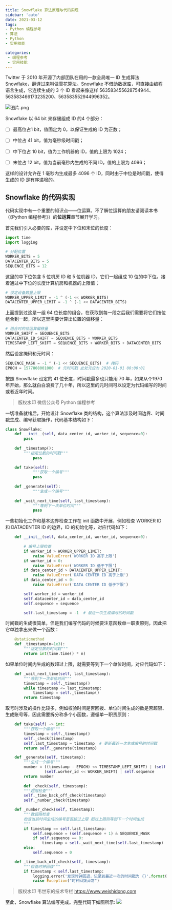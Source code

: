 ```yaml
---
title: Snowflake 算法原理与代码实现
sidebar: 'auto'
date: 2021-03-12
tags:
- Python 编程参考
- 算法
- Python
- 实用技能

categories:
 - 编程参考
 - 实用技能
---
```



Twitter 于 2010 年开源了内部团队在用的一款全局唯一 ID 生成算法 Snowflake，翻译过来叫做雪花算法。Snowflake 不借助数据库，可直接由编程语言生成，它连续生成的 3 个 ID 看起来像这样
563583455628754944、563583466173235200、563583552944996352。


![图片.png](https://img.weishidong.com/20210312211223.png)


Snowflake 以 64 bit 来存储组成 ID 的4 个部分：


- [ ] 最高位占1 bit，值固定为 0，以保证生成的 ID 为正数；
- [ ] 中位占 41 bit，值为毫秒级时间戳；
- [ ] 中下位占 10 bit，值为工作机器的 ID，值的上限为 1024；
- [ ] 末位占 12 bit，值为当前毫秒内生成的不同 ID，值的上限为 4096；



这样的设计允许在 1 毫秒内生成最多 4096 个 ID，同时由于中位是时间戳，使得生成的 ID 是有序递增的。


## Snowflake 的代码实现


代码实现中有一个重要的知识点——位运算。不了解位运算的朋友请阅读本书（《Python 编程参考》）的**位运算**章节展开学习。

首先我们引入必要的库，并设定中下位和末位的长度：
```python
import time
import logging

# 分配位置
WORKER_BITS = 5
DATACENTER_BITS = 5
SEQUENCE_BITS = 12
```
这里的中下位包含 5 位机房 ID 和 5 位机器 ID，它们一起组成 10 位的中下位。接着通过中下位的长度计算机房和机器的上限值；
```python
# 设定设备数量上限
WORKER_UPPER_LIMIT = -1 ^ (-1 << WORKER_BITS)
DATACENTER_UPPER_LIMIT = -1 ^ (-1 << DATACENTER_BITS)
```
上面提到过这是一组 64 位长度的组合，在获取到每一段之后我们需要将它们按位组合到一起，所以这里需要计算出位置的偏移量：
```python
# 组合时的位运算偏移量
WORKER_SHIFT = SEQUENCE_BITS
DATACENTER_ID_SHIFT = SEQUENCE_BITS + WORKER_BITS
TIMESTAMP_LEFT_SHIFT = SEQUENCE_BITS + WORKER_BITS + DATACENTER_BITS
```
然后设定掩码和元时间：
```python
SEQUENCE_MASK = -1 ^ (-1 << SEQUENCE_BITS)  # 掩码
EPOCH = 1577808001000  # 元时间戳 此处元设为 2020-01-01 00:00:01
```
按照 Snowflake 设定的 41 位长度，时间戳最多也只能用 70 年，如果从个1970 年开始，那么就白白浪费了几十年，所以这里的元时间可以设定为代码编写的时间或者近年时间。


> 版权水印 微信公众号 Python 编程参考



一切准备就绪后，开始设计 Snowflake 类的结构，这个算法涉及时间边界、时间戳生成、编号获取操作，代码基本结构如下：
```python
class SnowFlake:
    def __init__(self, data_center_id, worker_id, sequence=0):
        pass
        
    def _timestamp():
        """指定位数的时间戳"""
    		pass
        
    def take(self):
    		"""获取一个编号"""
    		pass
        
    def _generate(self):
    		"""生成一个编号"""
        
    def _wait_next_time(self, last_timestamp):
    		"""等到下一次单位时间"""
    		pass
```
一些初始化工作和基本边界检查工作在 init 函数中开展，例如检查 WORKER ID 和 DATACENTER ID 的边界，ID 的初始化等，对应代码如下：
```python
    def __init__(self, data_center_id, worker_id, sequence=0):
    
        # 编号上限检查
        if worker_id > WORKER_UPPER_LIMIT:
            raise ValueError('WORKER ID 高于上限')
        if worker_id < 0:
            raise ValueError('WORKER ID 低于下限')
        if data_center_id > DATACENTER_UPPER_LIMIT:
            raise ValueError('DATA CENTER ID 高于上限')
        if data_center_id < 0:
            raise ValueError('DATA CENTER ID 低于下限')

        self.worker_id = worker_id
        self.datacenter_id = data_center_id
        self.sequence = sequence

        self.last_timestamp = -1  # 最近一次生成编号的时间戳
```
时间戳的生成很简单，但是我们编写代码的时候要注意函数单一职责原则，因此把它单独拿出来做一个函数：
```python
    @staticmethod
    def _timestamp(n=1e3):
        """指定位数的时间戳"""
        return int(time.time() * n)
```
如果单位时间内生成的数超过上限，就需要等到下一个单位时间，对应代码如下：
```python
    def _wait_next_time(self, last_timestamp):
        """等到下一次单位时间"""
        timestamp = self._timestamp()
        while timestamp <= last_timestamp:
            timestamp = self._timestamp()
        return timestamp
```
取号时涉及的操作比较多，例如校验时间是否回拨、单位时间生成的数是否超限、生成账号等，因此需要拆分称多个小函数，遵循单一职责原则：
```python
    def take(self) -> int:
        """获取一个编号"""
        timestamp = self._timestamp()
        self._check(timestamp)
        self.last_timestamp = timestamp  # 更新最近一次生成编号的时间戳
        return self._generate(timestamp)

    def _generate(self, timestamp):
        """生成一个编号"""
        number = ((timestamp - EPOCH) << TIMESTAMP_LEFT_SHIFT) | (self.datacenter_id << DATACENTER_ID_SHIFT) | \
                 (self.worker_id << WORKER_SHIFT) | self.sequence
        return number
        
        def _check(self, timestamp):
        """超限检查"""
        self._time_back_off_check(timestamp)
        self._number_check(timestamp)

    def _number_check(self, timestamp):
        """数超限检查
        检查当前时间生成的编号是否超过上限 超过上限则等到下一个时间生成
        """
        if timestamp == self.last_timestamp:
            self.sequence = (self.sequence + 1) & SEQUENCE_MASK
            if self.sequence == 0:
                timestamp = self._wait_next_time(self.last_timestamp)
        else:
            self.sequence = 0

    def _time_back_off_check(self, timestamp):
        """检查时钟回拨"""
        if timestamp < self.last_timestamp:
            logging.error('发现时钟回退，记录到最近一次的时间戳为 {}'.format(self.last_timestamp))
            raise Exception("时钟回拨异常")
```
> 版权水印 韦世东的技术专栏 https://www.weishidong.com



至此，Snowflake 算法编写完成。完整代码下如图所示:
![](https://img.weishidong.com/20210312224706.png)

<Vssue :title="$title" />

